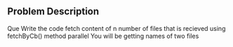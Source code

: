 ## Problem Description
Que Write the code fetch content of n number of files that is recieved  using  fetchByCb() method parallel 
You will be getting names of two files